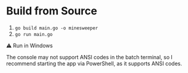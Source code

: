 # Build from Source
1. ```go build main.go -o minesweeper ```
2. ```go run main.go```

:warning: Run in Windows

The console may not support ANSI codes in the batch terminal, so I recommend starting the app via PowerShell, as it supports ANSI codes.